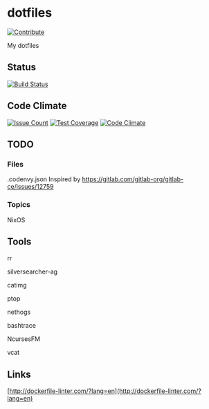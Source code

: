 # dotfiles

[![Contribute](http://beta.codenvy.com/factory/resources/codenvy-contribute.svg)](http://beta.codenvy.com/f?url=https://gitlab.com/iladin/dotfiles)

My dotfiles

## Status

[![Build Status](https://travis-ci.org/iladin/dotfiles.png)](https://travis-ci.org/iladin/dotfiles)

## Code Climate

[![Issue Count](https://codeclimate.com/github/iladin/dotfiles/badges/issue_count.svg)](https://codeclimate.com/github/iladin/dotfiles)
[![Test Coverage](https://codeclimate.com/github/iladin/dotfiles/badges/coverage.svg)](https://codeclimate.com/github/iladin/dotfiles/coverage)
[![Code Climate](https://codeclimate.com/github/iladin/dotfiles/badges/gpa.svg)](https://codeclimate.com/github/iladin/dotfiles)

## TODO

### Files

.codenvy.json  Inspired by <https://gitlab.com/gitlab-org/gitlab-ce/issues/12759>

### Topics

NixOS

## Tools

rr

silversearcher-ag

catimg

ptop

nethogs

bashtrace

NcursesFM

vcat

## Links

[http://dockerfile-linter.com/?lang=en](http://dockerfile-linter.com/?lang=en)
